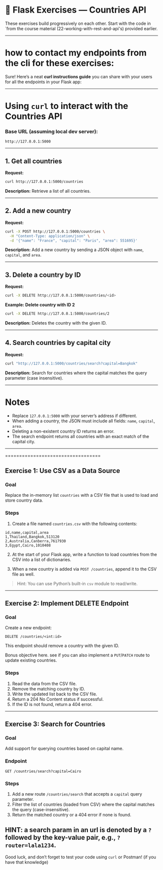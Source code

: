 # 🧪 Flask Exercises — Countries API

These exercises build progressively on each other. Start with the code in `from the course material (22-working-with-rest-and-api's) provided earlier.

---

# how to contact my endpoints from the cli for these exercises:

Sure! Here’s a neat **curl instructions guide** you can share with your users for all the endpoints in your Flask app:

---

# Using `curl` to interact with the Countries API

### Base URL (assuming local dev server):

```
http://127.0.0.1:5000
```

---

## 1. Get all countries

**Request:**

```bash
curl http://127.0.0.1:5000/countries
```

**Description:**
Retrieve a list of all countries.

---

## 2. Add a new country

**Request:**

```bash
curl -X POST http://127.0.0.1:5000/countries \
  -H "Content-Type: application/json" \
  -d '{"name": "France", "capital": "Paris", "area": 551695}'
```

**Description:**
Add a new country by sending a JSON object with `name`, `capital`, and `area`.

---

## 3. Delete a country by ID

**Request:**

```bash
curl -X DELETE http://127.0.0.1:5000/countries/<id>
```

**Example: Delete country with ID 2**

```bash
curl -X DELETE http://127.0.0.1:5000/countries/2
```

**Description:**
Deletes the country with the given ID.

---

## 4. Search countries by capital city

**Request:**

```bash
curl "http://127.0.0.1:5000/countries/search?capital=Bangkok"
```

**Description:**
Search for countries where the capital matches the query parameter (case insensitive).

---

# Notes

* Replace `127.0.0.1:5000` with your server’s address if different.
* When adding a country, the JSON must include all fields: `name`, `capital`, `area`.
* Deleting a non-existent country ID returns an error.
* The search endpoint returns all countries with an exact match of the capital city.

---



==================================



## Exercise 1: Use CSV as a Data Source

### Goal

Replace the in-memory list `countries` with a CSV file that is used to load and store country data.

### Steps

1. Create a file named `countries.csv` with the following contents:

```csv
id,name,capital,area
1,Thailand,Bangkok,513120
2,Australia,Canberra,7617930
3,Egypt,Cairo,1010408
```

2. At the start of your Flask app, write a function to load countries from the CSV into a list of dictionaries.

3. When a new country is added via `POST /countries`, append it to the CSV file as well.

> Hint: You can use Python’s built-in `csv` module to read/write.

---

## Exercise 2: Implement DELETE Endpoint



### Goal

Create a new endpoint:

```
DELETE /countries/<int:id>
```

This endpoint should remove a country with the given ID.

Bonus objective here. see if you can also implement a `PUT`/`PATCH` route to update existing countries.

### Steps

1. Read the data from the CSV file.
2. Remove the matching country by ID.
3. Write the updated list back to the CSV file.
4. Return a 204 No Content status if successful.
5. If the ID is not found, return a 404 error.

---

## Exercise 3: Search for Countries

### Goal

Add support for querying countries based on capital name.

### Endpoint

```
GET /countries/search?capital=Cairo
```

### Steps

1. Add a new route `/countries/search` that accepts a `capital` query parameter.
2. Filter the list of countries (loaded from CSV) where the capital matches the query (case-insensitive).
3. Return the matched country or a 404 error if none is found.

HINT:
a search param in an url is denoted by a `?` followed by the key-value pair, e.g., `?router=lala1234`.
---

Good luck, and don’t forget to test your code using `curl` or Postman! (if you have that knowledge)

````








